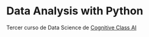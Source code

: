 # Data Analysis with Python

Tercer curso de Data Science de [Cognitive Class AI](https://cognitiveclass.ai/courses/data-visualization-python)